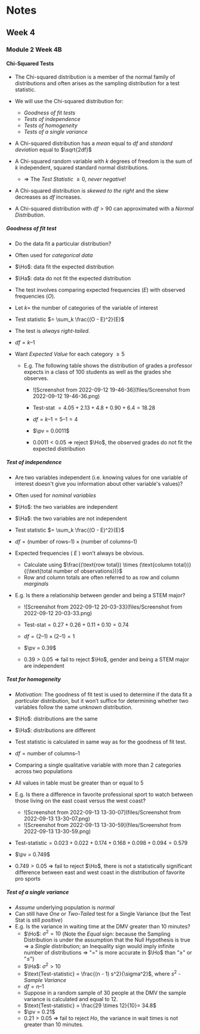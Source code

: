 $$
\newcommand{\pr}{\text{I\kern-0.15em P}}
\newcommand{\Ha}{H_a}
\newcommand{\Ho}{H_0}
\newcommand{\pv}{\text{p-value}}
\newcommand{\ss}{\sum_{i=1}^{n}}
$$


# Notes

## Week 4
### Module 2 Week 4B
#### Chi-Squared Tests
- The Chi-squared distribution is a member of the normal family of distributions and often arises as the sampling distribution for a test statistic. 
- We will use the Chi-squared distribution for: 
    - *Goodness of fit tests*
    - *Tests of independence*
    - *Tests of homogeneity*
    - *Tests of a single variance*
- A Chi-squared distribution has a *mean* equal to $df$ and *standard deviation* equal to $\sqrt{2df}$ 
- A Chi-squared random variable with $k$ degrees of freedom is the sum of $k$ independent, squared standard normal distributions.
    - => The *Test Statistic* $\geq 0$, *never negative*!

- A Chi-squared distribution is *skewed to the right* and the skew decreases as $df$ increases.
- A Chi-squared distribution with $df > 90$ can approximated with a *Normal Distribution*.




##### Goodness of fit test 

- Do the data fit a particular distribution?
- Often used for *categorical data*
- $\Ho$: data fit the expected distribution 
- $\Ha$: data do not fit the expected distribution
- The test involves comparing expected frequencies ($E$) with observed frequencies ($O$).
- Let $k =$ the number of categories of the variable of interest
- Test statistic $= \sum_k \frac{(O - E)^2}{E}$
- The test is *always right-tailed*.
- $df = k – 1$
- Want *Expected Value* for each category $\geq 5$

    - E.g. The following table shows the distribution of grades a professor expects in a class of 100 students as well as the grades she observes.

        - ![Screenshot from 2022-09-12 19-46-36](files/Screenshot from 2022-09-12 19-46-36.png)
        
        - Test-stat $= 4.05 + 2.13 + 4.8 + 0.90 + 6.4 = 18.28$
        - $df = k – 1 = 5 – 1 = 4$
        - $\pv = 0.0011$
        - $0.0011 < 0.05$ => reject $\Ho$, the observed grades do not fit the expected distribution




##### Test of independence 

- Are two variables independent (i.e. knowing values for one variable of interest doesn't give you information about other variable's values)? 

- Often used for *nominal variables* 

- $\Ho$: the two variables are independent 

- $\Ha$: the two variables are not independent 

- Test statistic $= \sum_k \frac{(O - E)^2}{E}$

- $df = (\text{number of rows} – 1)\times (\text{number of columns} – 1)$

- Expected frequencies ( $E$ ) won’t always be obvious.

    - Calculate using $\frac{(\text{row total}) \times (\text{column total})}{(\text{total number of observations})}$  
    - Row and column totals are often referred to as row and column *marginals*

    

- E.g. Is there a relationship between gender and being a STEM major?

    - ![Screenshot from 2022-09-12 20-03-33](files/Screenshot from 2022-09-12 20-03-33.png)

    - $\text{Test-stat} = 0.27 + 0.26 + 0.11 + 0.10 = 0.74$

    - $df = (2 – 1) \times (2 – 1) = 1$ 

    - $\pv = 0.39$ 

    - $0.39 > 0.05$ => fail to reject $\Ho$, gender and being a STEM major are independent



##### Test for homogeneity

- *Motivation*: The goodness of fit test is used to determine if the data fit a *particular* distribution, but it won’t suffice for determining whether two variables follow the same *unknown* distribution.

- $\Ho$: distributions are the same 

- $\Ha$: distributions are different 

- Test statistic is calculated in same way as for the goodness of fit test. 

- $df = \text{number of columns} – 1$ 

- Comparing a single qualitative variable with more than 2 categories across two populations 

- All values in table must be greater than or equal to 5

    

- E.g. Is there a difference in favorite professional sport to watch between those living on the east coast versus the west coast?

    - ![Screenshot from 2022-09-13 13-30-07](files/Screenshot from 2022-09-13 13-30-07.png)
    - ![Screenshot from 2022-09-13 13-30-59](files/Screenshot from 2022-09-13 13-30-59.png)

- $\text{Test-statistic} = 0.023 + 0.022 + 0.174 + 0.168 + 0.098 + 0.094 = 0.579$
- $\pv = 0.749$ 
- $0.749 > 0.05$ => fail to reject $\Ho$, there is not a statistically significant difference between east and west coast in the distribution of favorite pro sports



##### Test of a single variance

- *Assume* underlying population is *normal* 
- Can still have *One* or *Two-Tailed* test for a Single Variance (but the Test Stat is still *positive*)
- E.g. Is the variance in waiting time at the DMV greater than 10 minutes? 
    - $\Ho$: $\sigma^2 = 10$ (Note the *Equal* sign: because the Sampling Distribution is under the assumption that the Null Hypothesis is true => a *Single* distribution; an Inequality sign would imply infinite number of distributions => "$=$" is more accurate in $\Ho$ than "$\geq$" or "$\leq$")
    - $\Ha$: $\sigma^2 > 10$
    - $\text{Test-statistic} = \frac{(n - 1) s^2}{\sigma^2}$, where $s^2$ - *Sample Variance*
    - $df = n – 1$ 
    - Suppose in a random sample of 30 people at the DMV the sample variance is calculated and equal to 12. 
    - $\text{Test-statistic} = \frac{29 \times 12}{10}= 34.8$ 
    - $\pv = 0.21$ 
    - $0.21 > 0.05$ => fail to reject $Ho$, the variance in wait times is not greater than 10 minutes.
